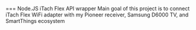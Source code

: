 === Node.JS iTach Flex API wrapper
Main goal of this project is to connect iTach Flex WiFi adapter with my Pioneer receiver, Samsung D6000 TV, and SmartThings ecosystem